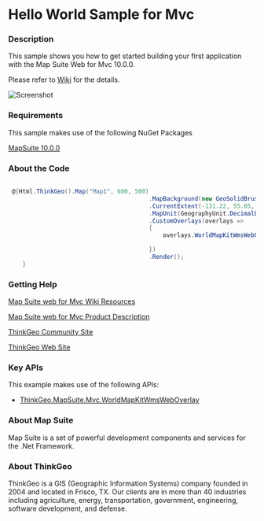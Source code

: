 # Hello World Sample for Mvc

### Description
This sample shows you how to get started building your first application with the Map Suite Web for Mvc 10.0.0.

Please refer to [Wiki](http://wiki.thinkgeo.com/wiki/map_suite_web_for_mvc) for the details.

![Screenshot](https://github.com/ThinkGeo/HelloWorldSample-ForMvc/blob/master/Screenshot.png)

### Requirements
This sample makes use of the following NuGet Packages

[MapSuite 10.0.0](https://www.nuget.org/packages?q=ThinkGeo)

### About the Code

```csharp

 @{Html.ThinkGeo().Map("Map1", 600, 500)
                                        .MapBackground(new GeoSolidBrush(GeoColor.FromHtml("#E5E3DF")))
                                        .CurrentExtent(-131.22, 55.05, -54.03, 16.91)
                                        .MapUnit(GeographyUnit.DecimalDegree)
                                        .CustomOverlays(overlays =>
                                        {
                                            overlays.WorldMapKitWmsWebOverlay();

                                        })
                                        .Render();
    }

```

### Getting Help

[Map Suite web for Mvc Wiki Resources](http://wiki.thinkgeo.com/wiki/map_suite_web_for_mvc)

[Map Suite web for Mvc Product Description](https://thinkgeo.com/ui-controls#web-platforms)

[ThinkGeo Community Site](http://community.thinkgeo.com/)

[ThinkGeo Web Site](http://www.thinkgeo.com)

### Key APIs
This example makes use of the following APIs:

- [ThinkGeo.MapSuite.Mvc.WorldMapKitWmsWebOverlay](http://wiki.thinkgeo.com/wiki/api/thinkgeo.mapsuite.mvc.worldmapkitwmsweboverlay)

### About Map Suite
Map Suite is a set of powerful development components and services for the .Net Framework.

### About ThinkGeo
ThinkGeo is a GIS (Geographic Information Systems) company founded in 2004 and located in Frisco, TX. Our clients are in more than 40 industries including agriculture, energy, transportation, government, engineering, software development, and defense.
